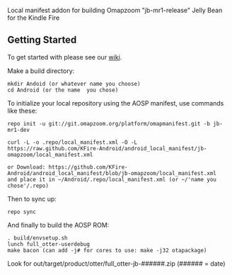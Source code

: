 Local manifest addon for building Omapzoom "jb-mr1-release" Jelly Bean for the Kindle Fire

Getting Started
---------------

To get started with please see our [wiki](https://github.com/KFire-Android/android_local_manifest/wiki).

Make a build directory:

	mkdir Andoid (or whatever name you choose)
	cd Android (or the name  you chose)
	

To initialize your local repository using the AOSP manifest, use commands like these:

    repo init -u git://git.omapzoom.org/platform/omapmanifest.git -b jb-mr1-dev
    
    curl -L -o .repo/local_manifest.xml -O -L https://raw.github.com/KFire-Android/android_local_manifest/jb-omapzoom/local_manifest.xml

    or Download: https://github.com/KFire-Android/android_local_manifest/blob/jb-omapzoom/local_manifest.xml
    and place it in ~/Android/.repo/local_manifest.xml (or ~/'name you chose'/.repo)

Then to sync up:

    repo sync

And finally to build the AOSP ROM:

    . build/envsetup.sh
    lunch full_otter-userdebug
    make bacon (can add -j# for cores to use: make -j32 otapackage)

Look for out/target/product/otter/full_otter-jb-######.zip (###### = date)

